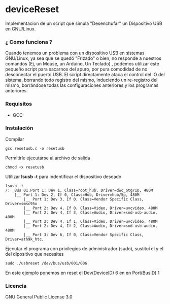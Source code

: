 # deviceReset
Implementacion de un script que simula "Desenchufar" un Dispositivo USB en GNU/Linux.

### ¿ Como funciona ?

Cuando tenemos un problema con un dispositivo USB en sistemas GNU/Linux, ya sea que se quedó "Frizado" o bien, no responde a nuestros comandos (Ej, un Mouse, un Arduino, Un Teclado) , podemos utilizar este pequeño script para sacarnos del apuro, por pura comodidad de no desconectar el puerto USB.
El script directamente ataca el control del IO del sistema, borrando todo registro del mismo, induciendo un re-registro del mismo, borrándose todas las configuraciones anteriores y los programas anteriores.

### Requisitos
- GCC

### Instalación
Compilar
```
gcc resetusb.c -o resetusb
```
Permitirle ejecutarse al archivo de salida
```
chmod +x resetusb
```
Utilizar **lsusb -t** para indentificar el dispositivo deseado
```
lsusb -t
/:  Bus 01.Port 1: Dev 1, Class=root_hub, Driver=dwc_otg/1p, 480M
    |__ Port 1: Dev 2, If 0, Class=Hub, Driver=hub/5p, 480M
        |__ Port 1: Dev 3, If 0, Class=Vendor Specific Class, Driver=smsc95x
        |__ Port 2: Dev 4, If 0, Class=Video, Driver=uvcvideo, 480M
        |__ Port 2: Dev 4, If 3, Class=Audio, Driver=snd-usb-audio, 480M
        |__ Port 2: Dev 4, If 1, Class=Video, Driver=uvcvideo, 480M
        |__ Port 2: Dev 4, If 2, Class=Audio, Driver=snd-usb-audio, 480M
        |__ Port 3: Dev 6, If 0, Class=Vendor Specific Class, Driver=ath9k_htc, 

```
Ejecutar el programa con privilegios de administrador (sudo), sustituí el <busID> y el <DeviceID > del dipositivo que necesites

```
sudo ./usbreset /dev/bus/usb/001/006 
```
En este ejemplo ponemos en reset el Dev(DeviceID) 6 en en Port(BusID) 1


### Licencia

GNU General Public License 3.0
